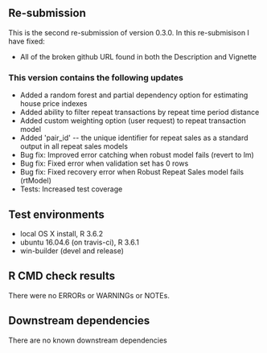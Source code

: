 ## Re-submission

This is the second re-submission of version 0.3.0.  In this re-submisison I have fixed:

* All of the broken github URL found in both the Description and Vignette

### This version contains the following updates

* Added a random forest and partial dependency option for estimating house price indexes
* Added ability to filter repeat transactions by repeat time period distance
* Added custom weighting option (user request) to repeat transaction model
* Added 'pair_id' -- the unique identifier for repeat sales as a standard output in all repeat sales models
* Bug fix: Improved error catching when robust model fails (revert to lm)
* Bug fix: Fixed error when validation set has 0 rows
* Bug fix: Fixed recovery error when Robust Repeat Sales model fails (rtModel)
* Tests: Increased test coverage

## Test environments
* local OS X install, R 3.6.2
* ubuntu 16.04.6 (on travis-ci), R 3.6.1
* win-builder (devel and release)

## R CMD check results
There were no ERRORs or WARNINGs or NOTEs. 

## Downstream dependencies
There are no known downstream dependencies 


